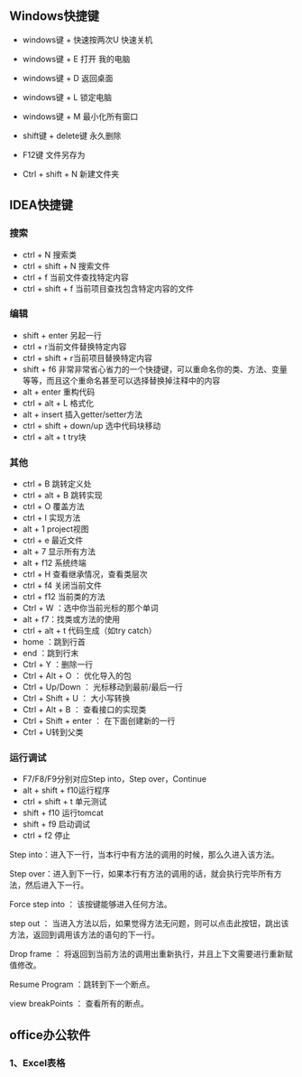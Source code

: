 ## Windows快捷键

- windows键 + 快速按两次U     快速关机
- windows键 + E    打开  我的电脑

- windows键 + D    返回桌面
- windows键 + L    锁定电脑
- windows键 + M    最小化所有窗口

- shift键 + delete键    永久删除
- F12键     文件另存为
- Ctrl + shift + N    新建文件夹



## IDEA快捷键

### 搜索
- ctrl + N 搜索类
- ctrl + shift + N 搜索文件
- ctrl + f 当前文件查找特定内容
- ctrl + shift + f 当前项目查找包含特定内容的文件

### 编辑
- shift + enter 另起一行
- ctrl + r当前文件替换特定内容
- ctrl + shift + r当前项目替换特定内容
- shift + f6 非常非常省心省力的一个快捷键，可以重命名你的类、方法、变量等等，而且这个重命名甚至可以选择替换掉注释中的内容
- alt + enter 重构代码
- ctrl + alt + L 格式化
- alt + insert 插入getter/setter方法
- ctrl + shift + down/up 选中代码块移动
- ctrl + alt + t try块


### 其他
- ctrl + B 跳转定义处
- ctrl + alt + B 跳转实现
- ctrl + O 覆盖方法
- ctrl + I 实现方法
- alt + 1 project视图
- ctrl + e 最近文件
- alt + 7 显示所有方法
- alt + f12 系统终端
- ctrl + H 查看继承情况，查看类层次
- ctrl + f4 关闭当前文件
- ctrl + f12 当前类的方法
- Ctrl + W ：选中你当前光标的那个单词
- alt + f7：找类或方法的使用
- ctrl + alt + t 代码生成（如try catch）
- home  ：跳到行首
- end  ：跳到行末
- Ctrl + Y ：删除一行
- Ctrl + Alt + O ： 优化导入的包
- Ctrl + Up/Down ： 光标移动到最前/最后一行
- Ctrl + Shift + U ： 大小写转换
- Ctrl + Alt + B ： 查看接口的实现类
- Ctrl + Shift + enter ： 在下面创建新的一行
- Ctrl + U转到父类

### 运行调试
- F7/F8/F9分别对应Step into，Step over，Continue
- alt + shift + f10运行程序
- ctrl + shift + t 单元测试 
- shift + f10 运行tomcat
- shift + f9 启动调试
- ctrl + f2 停止

Step into：进入下一行，当本行中有方法的调用的时候，那么久进入该方法。

Step over：进入到下一行，如果本行有方法的调用的话，就会执行完毕所有方法，然后进入下一行。

Force step into ： 该按键能够进入任何方法。

step out ： 当进入方法以后，如果觉得方法无问题，则可以点击此按钮，跳出该方法，返回到调用该方法的语句的下一行。

Drop frame ： 将返回到当前方法的调用出重新执行，并且上下文需要进行重新赋值修改。

Resume Program ：跳转到下一个断点。

view breakPoints ： 查看所有的断点。







## office办公软件

### 1、Excel表格

